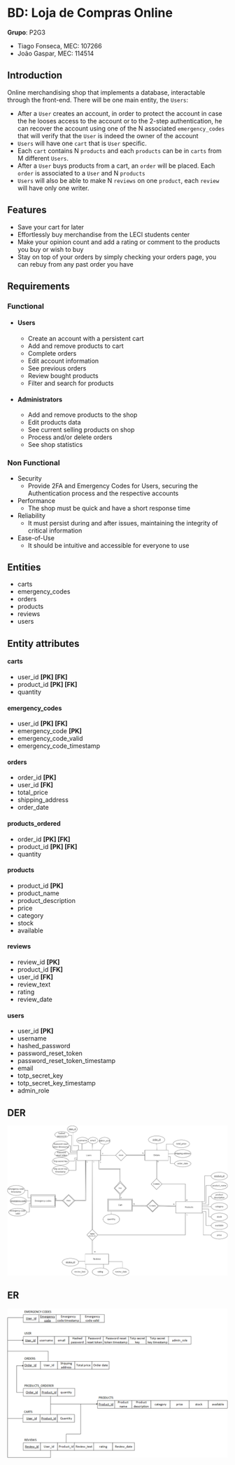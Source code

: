 # BD: Loja de Compras Online

**Grupo**: P2G3

- Tiago Fonseca, MEC: 107266
- João Gaspar, MEC: 114514

## Introduction

Online merchandising shop that implements a database, interactable through the front-end.
There will be one main entity, the `Users`:

* After a `User` creates an account, in order to protect the account in case the he looses access to the account or to the 2-step authentication, he can recover the account using one of the N associated `emergency_codes` that will verify that the `User` is indeed the owner of the account
* `Users` will have one `cart` that is `User` specific.
* Each `cart` contains N `products` and each `products` can be in `carts` from M different `Users`.
* After a `User` buys products from a cart, an `order` will be placed. Each `order` is associated to a `User` and N `products`
* `Users` will also be able to make N `reviews` on one `product`, each `review` will have only one writer.

## Features

- Save your cart for later
- Effortlessly buy merchandise from the LECI students center
- Make your opinion count and add a rating or comment to the products you buy or wish to buy
- Stay on top of your orders by simply checking your orders page, you can rebuy from any past order you have

## Requirements

### Functional

* #### Users

  * Create an account with a persistent cart
  * Add and remove products to cart
  * Complete orders
  * Edit account information
  * See previous orders
  * Review bought products
  * Filter and search for products
* #### Administrators

  * Add and remove products to the shop
  * Edit products data
  * See current selling products on shop
  * Process and/or delete orders
  * See shop statistics

### Non Functional

* Security
  * Provide 2FA and Emergency Codes for Users, securing the Authentication process and the respective accounts
* Performance
  * The shop must be quick and have a short response time
* Reliability
  * It must persist during and after issues, maintaining the integrity of critical information
* Ease-of-Use
  * It should be intuitive and accessible for everyone to use

## Entities

* carts
* emergency_codes
* orders
* products
* reviews
* users

## Entity attributes

#### carts

* user_id **[PK] [FK]**
* product_id **[PK] [FK]**
* quantity

#### emergency_codes

* user_id **[PK] [FK]**
* emergency_code **[PK]**
* emergency_code_valid
* emergency_code_timestamp

#### orders

* order_id **[PK]**
* user_id **[FK]**
* total_price
* shipping_address
* order_date

#### products_ordered

* order_id **[PK] [FK]**
* product_id **[PK] [FK]**
* quantity

#### products

* product_id **[PK]**
* product_name
* product_description
* price
* category
* stock
* available

#### reviews

* review_id **[PK]**
* product_id **[FK]**
* user_id **[FK]**
* review_text
* rating
* review_date

#### users

* user_id **[PK]**
* username
* hashed_password
* password_reset_token
* password_reset_token_timestamp
* email
* totp_secret_key
* totp_secret_key_timestamp
* admin_role

## DER

![DER](DER.png)

## ER

![ER](ER.png)
